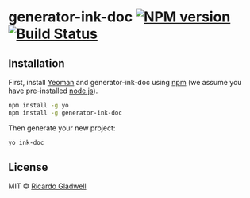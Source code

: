 # generator-ink-doc [![NPM version][npm-image]][npm-url] [![Build Status][travis-image]][travis-url]
>

## Installation

First, install [Yeoman](http://yeoman.io) and generator-ink-doc using [npm](https://www.npmjs.com/) (we assume you have pre-installed [node.js](https://nodejs.org/)).

```bash
npm install -g yo
npm install -g generator-ink-doc
```

Then generate your new project:

```bash
yo ink-doc
```

## License

MIT © [Ricardo Gladwell](https://gladwell.me)

[npm-image]: https://badge.fury.io/js/generator-ink-doc.svg
[npm-url]: https://npmjs.org/package/generator-ink-doc
[travis-image]: https://travis-ci.org/ink-elements/generator-ink-doc.svg?branch=master
[travis-url]: https://travis-ci.org/ink-elements/generator-ink-doc
